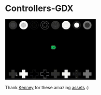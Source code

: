 # Controllers-GDX

<img src="demo.gif" width="300" />

Thank [Kenney](https://kenney.nl/) for these amazing [assets](https://kenney.nl/assets) :)
